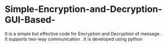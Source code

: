 # Simple-Encryption-and-Decryption-GUI-Based-
It is a simple but effective code for Encryption and Decryption of message . It supports two-way communication . It is developed using python  
